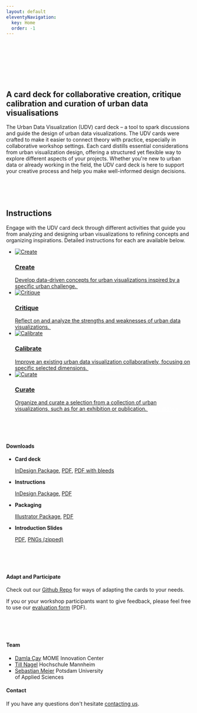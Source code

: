 ```yaml
---
layout: default
eleventyNavigation:
  key: Home
  order: -1
---
```



<section class="section home-section" id="introduction" style="padding-top:100px;margin-top:0px;">
	<div class="home-section__text">
		<h2>A card deck for collaborative creation, critique calibration and curation of urban data visualisations</h2>
		<p>The Urban Data Visualization (UDV) card deck – a tool to spark discussions and guide the design of urban data visualizations. The UDV cards were crafted to make it easier to connect theory with practice, especially in collaborative workshop settings. Each card distills essential considerations from urban visualization design, offering a structured yet flexible way to explore different aspects of your projects. Whether you're new to urban data or already working in the field, the UDV card deck is here to support your creative process and help you make well-informed design decisions.</p>
  </div>
	<div class="home-section__shapes">
		<!--<img src="/assets/img/udvcards-in-hands.jpg" alt="UDV cards spread in hand." />-->
	</div>
</section>

<section style="padding-top:50px; padding-bottom:0;" class="section workshop-section" id="instructions">
  <div class="container">
    <h2>Instructions</h2>
    <p>Engage with the UDV card deck through different activities that guide you from analyzing and designing urban visualizations to refining concepts and organizing inspirations. Detailed instructions for each are available below.</p>
  </div>
	<ul id="instruction-list">
    <li>
      <a href="/create/">
        <img src="/assets/img/icon-create.svg" alt="Create" />
        <h3>Create</h3>
        <span>
          Develop data-driven concepts for urban visualizations inspired by a specific urban challenge.
        </span>
      </a>
      <a class="upcoming-link" style="color:white;" href="/create/">Read more &raquo;</a>
    </li>
    <li>
      <a href="/critique/">
        <img src="/assets/img/icon-critique.svg" alt="Critique" />
        <h3>Critique</h3>
        <span>
          Reflect on and analyze the strengths and weaknesses of urban data visualizations.
        </span>
      </a>
      <a class="upcoming-link" style="color:white;" href="/critique/">Read more &raquo;</a>
    </li>
    <li>
      <a href="/calibrate/">
        <img src="/assets/img/icon-calibrate.svg" alt="Calibrate" />
        <h3>Calibrate</h3>
        <span>
          Improve an existing urban data visualization collaboratively, focusing on specific selected dimensions.
        </span>
      </a>
      <a class="upcoming-link" style="color:white;" href="/calibrate/">Read more &raquo;</a>
    </li>
    <li>
      <a href="/curate/">
        <img src="/assets/img/icon-curate.svg" alt="Curate" />
        <h3>Curate</h3>
        <span>
          Organize and curate a selection from a collection of urban visualizations, such as for an exhibition or publication.
        </span>
      </a>
      <a class="upcoming-link" style="color:white;" href="/curate/">Read more &raquo;</a>
    </li>
  </ul>
</section>

<section style="padding-top:50px; padding-bottom:0;" class="section workshop-section workshop-section__focus">
<h4 id="downloads">Downloads</h4>
<ul class="workshop-section__talk-list">
  <li>
    <strong>Card deck</strong>
    <p><a href="https://github.com/damlacay/udv/blob/main/downloads/cards-package.zip">InDesign Package</a>, <a href="https://github.com/damlacay/udv/blob/main/downloads/cards.pdf">PDF</a>, <a href="https://github.com/damlacay/udv/blob/main/downloads/cards-bleeds.pdf">PDF with bleeds</a></p>
  </li>
  <li>
    <strong>Instructions</strong>
    <p><a href="https://github.com/damlacay/udv/blob/main/downloads/instructions-package.zip">InDesign Package</a>, <a href="https://github.com/damlacay/udv/blob/main/downloads/instructions.pdf">PDF</a></p>
  </li>
  <li>
    <strong>Packaging</strong>
    <p><a href="https://github.com/damlacay/udv/blob/main/downloads/packaging-package.zip">Illustrator Package</a>, <a href="https://github.com/damlacay/udv/blob/main/downloads/packaging.pdf">PDF</a></p>
  </li>
  <li>
    <strong>Introduction Slides</strong>
    <p><a href="https://github.com/damlacay/udv/blob/main/downloads/slides.pdf">PDF</a>, <a href="https://github.com/damlacay/udv/blob/main/downloads/slides.zip">PNGs (zipped)</a></p>
  </li>
</ul>
</section>

<section style="padding-top:50px; padding-bottom:0;" class="section workshop-section workshop-section__timeline">
<h4 id="contact">Adapt and Participate</h4>
<div>
  Check out our <a href="https://github.com/damlacay/udv">Github Repo</a> for ways of adapting the cards to your needs.<br/>

  If you or your workshop participants want to give feedback, please feel free to use our <a href="https://github.com/damlacay/udv/blob/main/downloads/survey.pdf">evaluation form</a> (PDF).
</div>
</section>

<section style="padding-top:50px; padding-bottom:0;" class="section workshop-section workshop-section__timeline">
<h4 id="contact">Team</h4>
<ul class="committee-list">
<li class="committee-list__item">
<a href="https://mome.hu/en/people/damla-cay">Damla Çay</a>
<span class="committee-list__item--institution">
MOME Innovation Center
</span>
</li>
<li class="committee-list__item">
<a href="https://services.informatik.hs-mannheim.de/~nagel/">Till Nagel</a>
<span class="committee-list__item--institution">
Hochschule Mannheim
</span>
</li>
<li class="committee-list__item">
<a href="https://idl.fh-potsdam.de/en/people/sebastian-meier/">Sebastian Meier</a>
<span class="committee-list__item--institution">
Potsdam University<br />of Applied Sciences
</span>
</li>
</ul>
</section>

<section class="section workshop-section workshop-section__contact">
<h4>Contact</h4>
<div>
If you have any questions don't hesitate <a href="mailto:damla.cay@mome.hu?subject=UDV-Cards">contacting us</a>.
</div>
</section>
